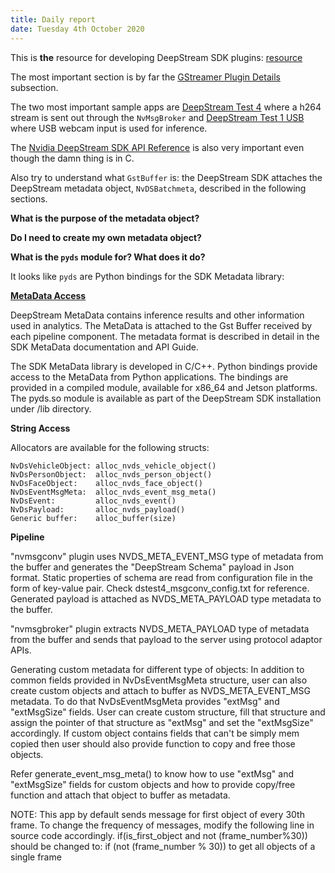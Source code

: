 ```yaml
---
title: Daily report
date: Tuesday 4th October 2020
---
```


This is **the** resource for developing DeepStream SDK plugins:
[resource](https://docs.nvidia.com/metropolis/deepstream/dev-guide/index.html#page/DeepStream%20Plugins%20Development%20Guide/deepstream_plugin_introduction.html)

The most important section is by far the
[GStreamer Plugin Details](https://docs.nvidia.com/metropolis/deepstream/dev-guide/index.html#page/DeepStream%20Plugins%20Development%20Guide/deepstream_plugin_details.html#)
subsection.

The two most important sample apps are
[DeepStream Test 4](https://github.com/NVIDIA-AI-IOT/deepstream_python_apps/tree/master/apps/deepstream-test4)
where a h264 stream is sent out through the `NvMsgBroker`
and
[DeepStream Test 1 USB](https://github.com/NVIDIA-AI-IOT/deepstream_python_apps/tree/master/apps/deepstream-test1-usbcam)
where USB webcam input is used for inference.

The
[Nvidia DeepStream SDK API Reference](https://docs.nvidia.com/metropolis/deepstream/dev-guide/DeepStream_Development_Guide/baggage/index.html)
is also very important even though the damn thing is in C.

Also try to understand what `GstBuffer` is: the DeepStream SDK attaches the DeepStream metadata object,
`NvDSBatchmeta`, described in the following sections.

**What is the purpose of the metadata object?**

**Do I need to create my own metadata object?**

**What is the `pyds` module for? What does it do?**

It looks like `pyds` are Python bindings for the SDK Metadata library:

[**MetaData Access**](https://docs.nvidia.com/metropolis/deepstream/dev-guide/index.html#page/DeepStream_Development_Guide/deepstream_Python_sample_apps.html)

DeepStream MetaData contains inference results and other information used in
analytics. The MetaData is attached to the Gst Buffer received by each pipeline
component. The metadata format is described in detail in the SDK MetaData
documentation and API Guide.

The SDK MetaData library is developed in C/C++. Python bindings provide access
to the MetaData from Python applications. The bindings are provided in a
compiled module, available for x86_64 and Jetson platforms. The pyds.so module
is available as part of the DeepStream SDK installation under /lib directory.

**String Access**

Allocators are available for the following structs:

```
NvDsVehicleObject: alloc_nvds_vehicle_object()
NvDsPersonObject:  alloc_nvds_person_object()
NvDsFaceObject:    alloc_nvds_face_object()
NvDsEventMsgMeta:  alloc_nvds_event_msg_meta()
NvDsEvent:         alloc_nvds_event()
NvDsPayload:       alloc_nvds_payload()
Generic buffer:    alloc_buffer(size)
```

**Pipeline**

"nvmsgconv" plugin uses NVDS_META_EVENT_MSG type of metadata from the buffer
and generates the "DeepStream Schema" payload in Json format. Static properties
of schema are read from configuration file in the form of key-value pair.
Check dstest4_msgconv_config.txt for reference. Generated payload is attached
as NVDS_META_PAYLOAD type metadata to the buffer.

"nvmsgbroker" plugin extracts NVDS_META_PAYLOAD type of metadata from the buffer
and sends that payload to the server using protocol adaptor APIs.

Generating custom metadata for different type of objects:
In addition to common fields provided in NvDsEventMsgMeta structure, user can
also create custom objects and attach to buffer as NVDS_META_EVENT_MSG metadata.
To do that NvDsEventMsgMeta provides "extMsg" and "extMsgSize" fields. User can
create custom structure, fill that structure and assign the pointer of that
structure as "extMsg" and set the "extMsgSize" accordingly.
If custom object contains fields that can't be simply mem copied then user should
also provide function to copy and free those objects.

Refer generate_event_msg_meta() to know how to use "extMsg" and "extMsgSize"
fields for custom objects and how to provide copy/free function and attach that
object to buffer as metadata.

NOTE: This app by default sends message for first object of every 30th frame. To
change the frequency of messages, modify the following line in source code accordingly.
if(is_first_object and not (frame_number%30)) should be changed to:
if (not (frame_number % 30)) to get all objects of a single frame
